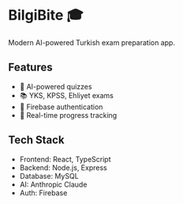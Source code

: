 # BilgiBite 🎓

Modern AI-powered Turkish exam preparation app.

## Features
- 🤖 AI-powered quizzes
- 📚 YKS, KPSS, Ehliyet exams
- 🔐 Firebase authentication
- 🎯 Real-time progress tracking

## Tech Stack
- Frontend: React, TypeScript
- Backend: Node.js, Express
- Database: MySQL
- AI: Anthropic Claude
- Auth: Firebase
